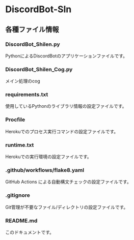 # DiscordBot-Sln

## 各種ファイル情報

### DiscordBot_Shilen.py
PythonによるDiscordBotのアプリケーションファイルです。

### DiscordBot_Shilen_Cog.py
メイン処理のcog

### requirements.txt
使用しているPythonのライブラリ情報の設定ファイルです。

### Procfile
Herokuでのプロセス実行コマンドの設定ファイルです。

### runtime.txt
Herokuでの実行環境の設定ファイルです。

### .github/workflows/flake8.yaml
GitHub Actions による自動構文チェックの設定ファイルです。

### .gitignore
Git管理が不要なファイル/ディレクトリの設定ファイルです。

### README.md
このドキュメントです。
